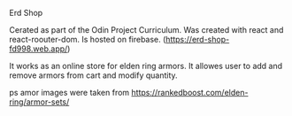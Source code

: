 Erd Shop

Cerated as part of the Odin Project Curriculum.
Was created with react and react-roouter-dom.
Is hosted on firebase. (https://erd-shop-fd998.web.app/)

It works as an online store for elden ring armors.
It allowes user to add and remove armors from cart and modify quantity.

ps amor images were taken from https://rankedboost.com/elden-ring/armor-sets/
